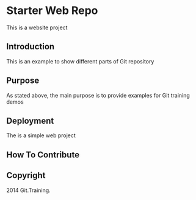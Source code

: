 # Starter Web Repo

This is a website project

## Introduction

This is an example to show different parts of Git repository

## Purpose

As stated above, the main purpose is to provide examples for Git training demos

## Deployment

The is a simple web project

## How To Contribute

## Copyright

2014 Git.Training.
